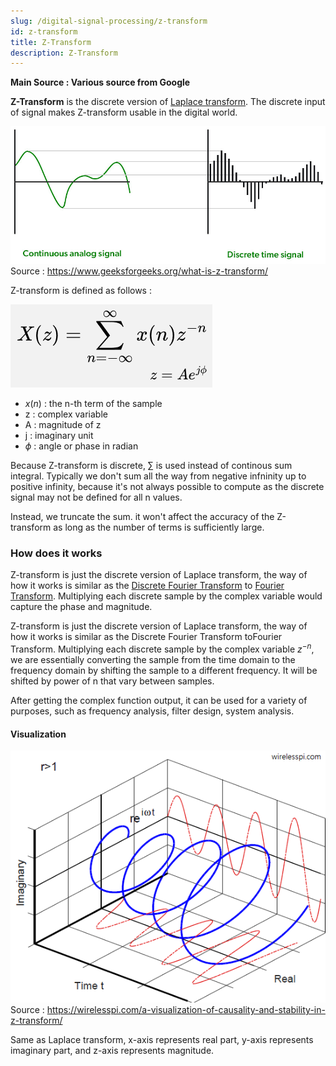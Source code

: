 ```yaml
---
slug: /digital-signal-processing/z-transform
id: z-transform
title: Z-Transform
description: Z-Transform
---
```


**Main Source : Various source from Google**

**Z-Transform** is the discrete version of [Laplace transform](/digital-signal-processing/laplace-transform). The discrete input of signal makes Z-transform usable in the digital world.

![Comparison between continous and discrete signal](./continous-discrete-signal.png)  
Source : https://www.geeksforgeeks.org/what-is-z-transform/

Z-transform is defined as follows :

![Z-transform formula](./z-transform-formula.png)

- $x(n)$ : the n-th term of the sample
- z : complex variable
- A : magnitude of z
- j : imaginary unit
- $\phi$ : angle or phase in radian

Because Z-transform is discrete, $\sum$ is used instead of continous sum integral. Typically we don't sum all the way from negative infninity up to positive infinity, because it's not always possible to compute as the discrete signal may not be defined for all n values.

Instead, we truncate the sum. it won't affect the accuracy of the Z-transform as long as the number of terms is sufficiently large.

### How does it works

Z-transform is just the discrete version of Laplace transform, the way of how it works is similar as the [Discrete Fourier Transform](/digital-signal-processing/discrete-fourier-transform) to [Fourier Transform](/digital-signal-processing/fourier-transform). Multiplying each discrete sample by the complex variable would capture the phase and magnitude.

Z-transform is just the discrete version of Laplace transform, the way of how it works is similar as the Discrete Fourier Transform toFourier Transform. Multiplying each discrete sample by the complex variable $z^{-n}$, we are essentially converting the sample from the time domain to the frequency domain by shifting the sample to a different frequency. It will be shifted by power of n that vary between samples.

After getting the complex function output, it can be used for a variety of purposes, such as frequency analysis, filter design, system analysis.

#### Visualization

![Z-transform visualization](./z-transform-visualization.png)  
Source : https://wirelesspi.com/a-visualization-of-causality-and-stability-in-z-transform/

Same as Laplace transform, x-axis represents real part, y-axis represents imaginary part, and z-axis represents magnitude.
